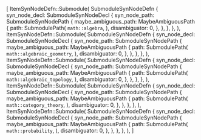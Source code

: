 [
    ItemSynNodeDefn::Submodule(
        SubmoduleSynNodeDefn {
            syn_node_decl: SubmoduleSynNodeDecl {
                syn_node_path: SubmoduleSynNodePath {
                    maybe_ambiguous_path: MaybeAmbiguousPath {
                        path: SubmodulePath(
                            `math::algebra`,
                        ),
                        disambiguator: 0,
                    },
                },
            },
        },
    ),
    ItemSynNodeDefn::Submodule(
        SubmoduleSynNodeDefn {
            syn_node_decl: SubmoduleSynNodeDecl {
                syn_node_path: SubmoduleSynNodePath {
                    maybe_ambiguous_path: MaybeAmbiguousPath {
                        path: SubmodulePath(
                            `math::algebraic_geometry`,
                        ),
                        disambiguator: 0,
                    },
                },
            },
        },
    ),
    ItemSynNodeDefn::Submodule(
        SubmoduleSynNodeDefn {
            syn_node_decl: SubmoduleSynNodeDecl {
                syn_node_path: SubmoduleSynNodePath {
                    maybe_ambiguous_path: MaybeAmbiguousPath {
                        path: SubmodulePath(
                            `math::algebraic_topology`,
                        ),
                        disambiguator: 0,
                    },
                },
            },
        },
    ),
    ItemSynNodeDefn::Submodule(
        SubmoduleSynNodeDefn {
            syn_node_decl: SubmoduleSynNodeDecl {
                syn_node_path: SubmoduleSynNodePath {
                    maybe_ambiguous_path: MaybeAmbiguousPath {
                        path: SubmodulePath(
                            `math::category_theory`,
                        ),
                        disambiguator: 0,
                    },
                },
            },
        },
    ),
    ItemSynNodeDefn::Submodule(
        SubmoduleSynNodeDefn {
            syn_node_decl: SubmoduleSynNodeDecl {
                syn_node_path: SubmoduleSynNodePath {
                    maybe_ambiguous_path: MaybeAmbiguousPath {
                        path: SubmodulePath(
                            `math::probability`,
                        ),
                        disambiguator: 0,
                    },
                },
            },
        },
    ),
]